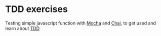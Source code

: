 # TDD exercises
Testing simple javascript function with [Mocha](https://mochajs.org/) and [Chai](https://www.chaijs.com/), to get used and learn about [TDD](https://en.wikipedia.org/wiki/Test-driven_development)
